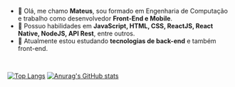 - 👋 Olá, me chamo <b>Mateus</b>, sou formado em Engenharia de Computação e trabalho como desenvolvedor <b>Front-End e Mobile</b>.
- 👀 Possuo habilidades em <b>JavaScript, HTML, CSS, ReactJS, React Native, NodeJS, API Rest</b>, entre outros.
- 🌱 Atualmente estou estudando <b>tecnologias de back-end</b> e também front-end.

<br/>

[![Top Langs](https://github-readme-stats.vercel.app/api/top-langs/?username=mbaviera)](https://github.com/anuraghazra/github-readme-stats)
[![Anurag's GitHub stats](https://github-readme-stats.vercel.app/api?username=mbaviera)](https://github.com/anuraghazra/github-readme-stats)


<!---
mbaviera/mbaviera is a ✨ special ✨ repository because its `README.md` (this file) appears on your GitHub profile.
You can click the Preview link to take a look at your changes.
--->
